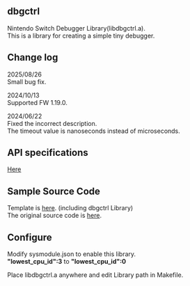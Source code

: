 ## dbgctrl 
Nintendo Switch Debugger Library(libdbgctrl.a).  
This is a library for creating a simple tiny debugger.  

## Change log 
2025/08/26  
Small bug fix.  
  
2024/10/13  
Supported FW 1.19.0.
  
2024/06/22  
Fixed the incorrect description.  
The timeout value is nanoseconds instead of microseconds.  

## API specifications  
[Here](https://unvirus.github.io/dbgctrl/index.html)  

## Sample Source Code  
Template is [here](https://github.com/unvirus/dbgctrl/tree/main/sysmodule). (including dbgctrl Library)    
The original source code is [here](https://github.com/switchbrew/switch-examples/tree/master/templates/sysmodule).  

## Configure
Modify sysmodule.json to enable this library.  
**"lowest_cpu_id":3** to **"lowest_cpu_id":0**  

Place libdbgctrl.a anywhere and edit Library path in Makefile.  


  
